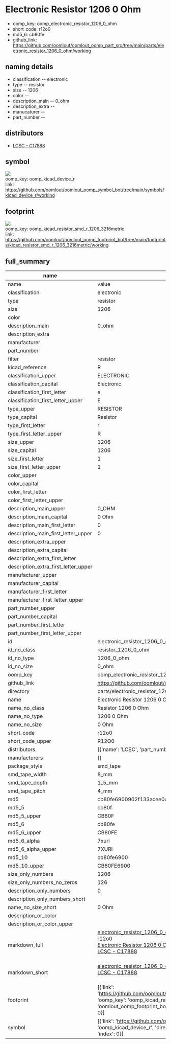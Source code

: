 # Electronic Resistor 1206 0 Ohm

  
* oomp_key: oomp_electronic_resistor_1206_0_ohm 
* short_code: r12o0
* md5_6: cb80fe  
* github_link: https://github.com/oomlout/oomlout_oomp_part_src/tree/main/parts/electronic_resistor_1206_0_ohm/working  
## naming details
* classification -- electronic
* type -- resistor
* size -- 1206
* color -- 
* description_main -- 0_ohm
* description_extra -- 
* manucaturer -- 
* part_number -- 

## distributors
* [LCSC - C17888](https://lcsc.com/product-detail/C17888.html)   


## symbol

![](symbol/{index}/working/working_600.png)  
oomp_key: oomp_kicad_device_r  
link: https://github.com/oomlout/oomlout_oomp_symbol_bot/tree/main/symbols/kicad_device_r/working  

## footprint

![](footprint/{index}/working/working_600.png)  
oomp_key: oomp_kicad_resistor_smd_r_1206_3216metric  
link: https://github.com/oomlout/oomlout_oomp_footprint_bot/tree/main/footprints/kicad_resistor_smd_r_1206_3216metric/working  

## full_summary
| name | value | 
| --- | --- | 
| name | value | 
| classification | electronic | 
| type | resistor | 
| size | 1206 | 
| color |  | 
| description_main | 0_ohm | 
| description_extra |  | 
| manufacturer |  | 
| part_number |  | 
| filter | resistor | 
| kicad_reference | R | 
| classification_upper | ELECTRONIC | 
| classification_capital | Electronic | 
| classification_first_letter | e | 
| classification_first_letter_upper | E | 
| type_upper | RESISTOR | 
| type_capital | Resistor | 
| type_first_letter | r | 
| type_first_letter_upper | R | 
| size_upper | 1206 | 
| size_capital | 1206 | 
| size_first_letter | 1 | 
| size_first_letter_upper | 1 | 
| color_upper |  | 
| color_capital |  | 
| color_first_letter |  | 
| color_first_letter_upper |  | 
| description_main_upper | 0_OHM | 
| description_main_capital | 0 Ohm | 
| description_main_first_letter | 0 | 
| description_main_first_letter_upper | 0 | 
| description_extra_upper |  | 
| description_extra_capital |  | 
| description_extra_first_letter |  | 
| description_extra_first_letter_upper |  | 
| manufacturer_upper |  | 
| manufacturer_capital |  | 
| manufacturer_first_letter |  | 
| manufacturer_first_letter_upper |  | 
| part_number_upper |  | 
| part_number_capital |  | 
| part_number_first_letter |  | 
| part_number_first_letter_upper |  | 
| id | electronic_resistor_1206_0_ohm | 
| id_no_class | resistor_1206_0_ohm | 
| id_no_type | 1206_0_ohm | 
| id_no_size | 0_ohm | 
| oomp_key | oomp_electronic_resistor_1206_0_ohm | 
| github_link | https://github.com/oomlout/oomlout_oomp_part_src/tree/main/parts/electronic_resistor_1206_0_ohm/working | 
| directory | parts/electronic_resistor_1206_0_ohm | 
| name | Electronic Resistor 1206 0 Ohm | 
| name_no_class | Resistor 1206 0 Ohm | 
| name_no_type | 1206 0 Ohm | 
| name_no_size | 0 Ohm | 
| short_code | r12o0 | 
| short_code_upper | R12O0 | 
| distributors | [{'name': 'LCSC', 'part_number': 'C17888', 'link': 'https://lcsc.com/product-detail/C17888.html', 'id': 'distributor_lcsc'}] | 
| manufacturers | [] | 
| package_style | smd_tape | 
| smd_tape_width | 8_mm | 
| smd_tape_depth | 1_5_mm | 
| smd_tape_pitch | 4_mm | 
| md5 | cb80fe6900902f133acee0cef16afa46 | 
| md5_5 | cb80f | 
| md5_5_upper | CB80F | 
| md5_6 | cb80fe | 
| md5_6_upper | CB80FE | 
| md5_6_alpha | 7xuri | 
| md5_6_alpha_upper | 7XURI | 
| md5_10 | cb80fe6900 | 
| md5_10_upper | CB80FE6900 | 
| size_only_numbers | 1206 | 
| size_only_numbers_no_zeros | 126 | 
| description_only_numbers | 0 | 
| description_only_numbers_short |   | 
| name_no_size_short | 0 Ohm | 
| description_or_color |   | 
| description_or_color_upper |   | 
| markdown_full | [electronic_resistor_1206_0_ohm](https://github.com/oomlout/oomlout_oomp_part_src/tree/main/parts/electronic_resistor_1206_0_ohm/working)<br>[r12o0](https://github.com/oomlout/oomlout_oomp_part_src/tree/main/parts/electronic_resistor_1206_0_ohm/working)<br>[Electronic Resistor 1206 0 Ohm](https://github.com/oomlout/oomlout_oomp_part_src/tree/main/parts/electronic_resistor_1206_0_ohm/working)<br>[LCSC - C17888<br>](https://lcsc.com/product-detail/C17888.html)<br> | 
| markdown_short | [electronic_resistor_1206_0_ohm](https://github.com/oomlout/oomlout_oomp_part_src/tree/main/parts/electronic_resistor_1206_0_ohm/working)<br>[LCSC - C17888<br>](https://lcsc.com/product-detail/C17888.html)<br> | 
| footprint | [{'link': 'https://github.com/oomlout/oomlout_oomp_footprint_bot/tree/main/foootprntss/kicad_resistor_smd_r_1206_3216metric', 'oomp_key': 'oomp_kicad_resistor_smd_r_1206_3216metric', 'directory': 'oomlout_oomp_footprint_bot/footprints/kicad_resistor_smd_r_1206_3216metric//working/working.kicad_mod', 'index': 0}] | 
| symbol | [{'link': 'https://github.com/oomlout/oomlout_oomp_symbol_bot/tree/main/symbols/kicad_device_r', 'oomp_key': 'oomp_kicad_device_r', 'directory': 'oomlout_oomp_symbol_bot/symbols/kicad_device_r//working/working.kicad_sym', 'index': 0}] | 
